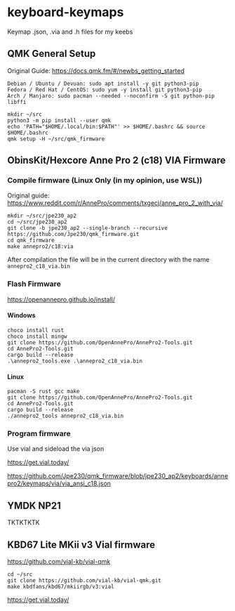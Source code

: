 # keyboard-keymaps

Keymap .json, .via and .h files for my keebs

## QMK General Setup

Original Guide: https://docs.qmk.fm/#/newbs_getting_started

```
Debian / Ubuntu / Devuan: sudo apt install -y git python3-pip
Fedora / Red Hat / CentOS: sudo yum -y install git python3-pip
Arch / Manjaro: sudo pacman --needed --noconfirm -S git python-pip libffi
```

```
mkdir ~/src
python3 -m pip install --user qmk
echo 'PATH="$HOME/.local/bin:$PATH"' >> $HOME/.bashrc && source $HOME/.bashrc
qmk setup -H ~/src/qmk_firmware
```

## ObinsKit/Hexcore Anne Pro 2 (c18) VIA Firmware

### Compile firmware (Linux Only (in my opinion, use WSL))

Original guide: https://www.reddit.com/r/AnnePro/comments/txgecj/anne_pro_2_with_via/

```
mkdir ~/src/jpe230_ap2
cd ~/src/jpe230_ap2
git clone -b jpe230_ap2 --single-branch --recursive https://github.com/Jpe230/qmk_firmware.git
cd qmk_firmware
make annepro2/c18:via
```

After compilation the file will be in the current directory with the name `annepro2_c18_via.bin`

### Flash Firmware

https://openannepro.github.io/install/

#### Windows

```
choco install rust
choco install mingw
git clone https://github.com/OpenAnnePro/AnnePro2-Tools.git
cd AnnePro2-Tools.git
cargo build --release
.\annepro2_tools.exe .\annepro2_c18_via.bin
```

#### Linux

```
pacman -S rust gcc make
git clone https://github.com/OpenAnnePro/AnnePro2-Tools.git
cd AnnePro2-Tools.git
cargo build --release
./annepro2_tools annepro2_c18_via.bin
```

### Program firmware

Use vial and sideload the via json 

https://get.vial.today/

https://github.com/Jpe230/qmk_firmware/blob/jpe230_ap2/keyboards/annepro2/keymaps/via/via_ansi_c18.json

## YMDK NP21

TKTKTKTK

## KBD67 Lite MKii v3 Vial firmware

https://github.com/vial-kb/vial-qmk

```
cd ~/src
git clone https://github.com/vial-kb/vial-qmk.git
make kbdfans/kbd67/mkiirgb/v3:vial
```

https://get.vial.today/
